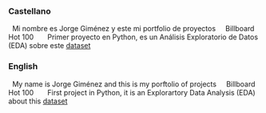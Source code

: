 ### Castellano
&nbsp;&nbsp;Mi nombre es Jorge Giménez y este mi portfolio de proyectos
&nbsp;&nbsp;&nbsp;&nbsp;Billboard Hot 100
&nbsp;&nbsp;&nbsp;&nbsp;&nbsp;&nbsp;Primer proyecto en Python, es un Análisis Exploratorio de Datos (EDA) sobre este [dataset](https://www.kaggle.com/datasets/thedevastator/billboard-hot-100-audio-features)
### English

&nbsp;&nbsp;My name is Jorge Giménez and this is my porftolio of projects
&nbsp;&nbsp;&nbsp;&nbsp;Billboard Hot 100
&nbsp;&nbsp;&nbsp;&nbsp;&nbsp;&nbsp;First project in Python, it is an Explorartory Data Analysis (EDA) about this [dataset](https://www.kaggle.com/datasets/thedevastator/billboard-hot-100-audio-features)

